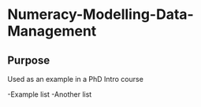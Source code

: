 # Numeracy-Modelling-Data-Management

## Purpose

Used as an example in a PhD Intro course

-Example list
-Another list

